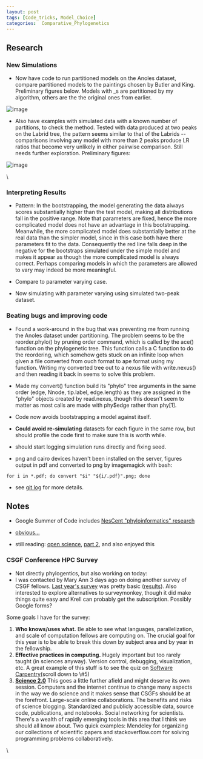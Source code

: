 ```yaml
---
layout: post
tags: [Code_tricks, Model_Choice]
categories:  Comparative_Phylogenetics
---
```






 





Research
--------

### New Simulations

-   Now have code to run partitioned models on the Anoles dataset,
    compare partitioned models to the paintings chosen by Butler and
    King. Preliminary figures below. Models with \_s are partitioned by
    my algorithm, others are the the original ones from earlier.

![image](http://openwetware.org/images/thumb/c/cb/Anoles_partition.png/300px-Anoles_partition.png)

-   Also have examples with simulated data with a known number of
    partitions, to check the method. Tested with data produced at two
    peaks on the Labrid tree, the pattern seems similar to that of the
    Labrids -- comparisons involving any model with more than 2 peaks
    produce LR ratios that become very unlikely in either pairwise
    comparison. Still needs further exploration. Preliminary figures:

![image](http://openwetware.org/images/thumb/2/22/Simulated_LR.png/300px-Simulated_LR.png)

\

### Interpreting Results

-   Pattern: In the bootstrapping, the model generating the data always
    scores substantially higher than the test model, making all
    distributions fall in the positive range. Note that parameters are
    fixed, hence the more complicated model does not have an advantage
    in this bootstrapping. Meanwhile, the more complicated model does
    substantially better at the real data than the simpler model, since
    in this case both have there parameters fit to the data.
    Consequently the red line falls deep in the negative for the
    bootstraps simulated under the simple model and makes it appear as
    though the more complicated model is always correct. Perhaps
    comparing models in which the parameters are allowed to vary may
    indeed be more meaningful.

-   Compare to parameter varying case.

-   Now simulating with parameter varying using simulated two-peak
    dataset.

### Beating bugs and improving code

-   Found a work-around in the bug that was preventing me from running
    the Anoles dataset under partitioning. The problem seems to be the
    reorder.phylo() by pruning order command, which is called by the
    ace() function on the phylogenetic tree. This function calls a C
    function to do the reordering, which somehow gets stuck on an
    infinite loop when given a file converted from ouch format to ape
    format using my function. Writing my converted tree out to a nexus
    file with write.nexus() and then reading it back in seems to solve
    this problem.

-   Made my convert() function build its "phylo" tree arguments in the
    same order (edge, Nnode, tip.label, edge.length) as they are
    assigned in the "phylo" objects created by read.nexus, though this
    doesn't seem to matter as most calls are made with phy$edge rather
    than phy[1].

-   Code now avoids bootstrapping a model against itself.

-   **Could avoid re-simulating** datasets for each figure in the same
    row, but should profile the code first to make sure this is worth
    while.

-   should start logging simulation runs directly and fixing seed.

-   png and cairo devices haven't been installed on the server, figures
    output in pdf and converted to png by imagemagick with bash:

~~~~ {.de1}
for i in *.pdf; do convert "$i" "${i/.pdf}".png; done
~~~~

-   see [git
    log](http://github.com/cboettig/Comparative-Phylogenetics/commits/master "http://github.com/cboettig/Comparative-Phylogenetics/commits/master")
    for more details.

Notes
-----

-   Google Summer of Code includes [NesCent "phyloinformatics"
    research](https://www.nescent.org/wg/phyloinformatics/index.php?title=Phyloinformatics_Summer_of_Code_2010#Mentors "https://www.nescent.org/wg/phyloinformatics/index.php?title=Phyloinformatics_Summer_of_Code_2010#Mentors")

-   [obvious...](http://www3.interscience.wiley.com/journal/123328987/abstract?CRETRY=1&SRETRY=0 "http://www3.interscience.wiley.com/journal/123328987/abstract?CRETRY=1&SRETRY=0")

-   still reading: [open
    science](http://blog.openwetware.org/scienceintheopen/2009/11/05/reflections-on-science-20-from-a-distance-part-i/ "http://blog.openwetware.org/scienceintheopen/2009/11/05/reflections-on-science-20-from-a-distance-part-i/"),
    [part
    2](http://blog.openwetware.org/scienceintheopen/2009/11/06/reflections-on-science-20-from-a-distance-part-ii/ "http://blog.openwetware.org/scienceintheopen/2009/11/06/reflections-on-science-20-from-a-distance-part-ii/"),
    and also enjoyed this

### CSGF Conference HPC Survey

-   Not directly phylogentics, but also working on today:
-   I was contacted by Mary Ann 3 days ago on doing another survey of
    CSGF fellows. [Last year's
    survey](http://www.surveymonkey.com/s/VMTTFXS "http://www.surveymonkey.com/s/VMTTFXS")
    was pretty basic
    ([results](http://www.surveymonkey.com/MySurvey_Responses.aspx?sm=SXNbpnWs3a%2blQnEwe%2bfNiKvBGCZEs/jdQhlVfunE9YI%3d "http://www.surveymonkey.com/MySurvey_Responses.aspx?sm=SXNbpnWs3a%2blQnEwe%2bfNiKvBGCZEs/jdQhlVfunE9YI%3d")).
    Also interested to explore alternatives to surveymonkey, though it
    did make things quite easy and Krell can probably get the
    subscription. Possibly Google forms?

Some goals I have for the survey:

1.  **Who knows/uses what.** Be able to see what languages,
    parallelization, and scale of computation fellows are computing on.
    The crucial goal for this year is to be able to break this down by
    subject area and by year in the fellowship.
2.  **Effective practices in computing.** Hugely important but too
    rarely taught (in sciences anyway). Version control, debugging,
    visualization, etc. A great example of this stuff is to see the quiz
    on [Software
    Carpentry](http://software-carpentry.org/intro.html "http://software-carpentry.org/intro.html")(scroll
    down to \#5)
3.  [**Science
    2.0**](http://openwetware.org/wiki/Science_2.0/Brainstorming "http://openwetware.org/wiki/Science_2.0/Brainstorming")
    This goes a little further afield and might deserve its own session.
    Computers and the internet continue to change many aspects in the
    way we do science and it makes sense that CSGFs should be at the
    forefront. Large-scale online collaborations. The benefits and risks
    of science blogging. Standardized and publicly accessible data,
    source code, publications, and notebooks. Social networking for
    scientists. There's a wealth of rapidly emerging tools in this area
    that I think we should all know about. Two quick examples: Mendeley
    for organizing our collections of scientific papers and
    stackoverflow.com for solving programming problems collaboratively.

\

